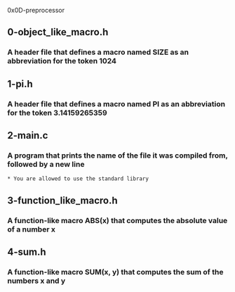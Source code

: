  0x0D-preprocessor
## 0-object_like_macro.h
### A header file that defines a macro named SIZE as an abbreviation for the token 1024

## 1-pi.h
### A header file that defines a macro named PI as an abbreviation for the token 3.14159265359

## 2-main.c
### A program that prints the name of the file it was compiled from, followed by a new line
	* You are allowed to use the standard library

## 3-function_like_macro.h
### A function-like macro ABS(x) that computes the absolute value of a number x

## 4-sum.h
### A function-like macro SUM(x, y) that computes the sum of the numbers x and y

